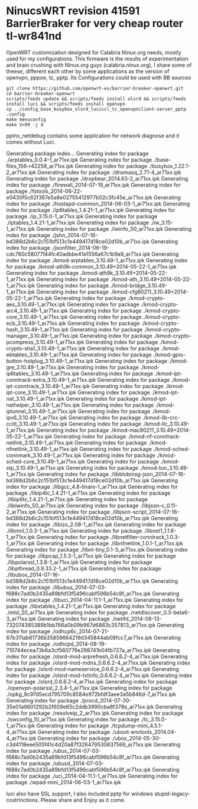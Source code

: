 NinucsWRT revision 41591 BarrierBraker for very cheap router tl-wr841nd
========================================================================
OpenWRT customization designed for Calabria Ninux.org needs, mostly used for my configurations. 
This firmware is the results of experimentation and brain crushing with Ninux.org guys (calabria.ninux.org), 
I share some of theese, different each other by some applications as the version of openvpn, pppoe, tc, pptp. Its Configurations could be used with BB sources

    git clone https://github.com/openwrt-es/barrier-breaker-openwrt.git
    cd barrier-breaker-openwrt
    scripts/feeds update && scripts/feeds install olsrd && scripts/feeds install luci && scripts/feeds install openvpn
    cp ../config_base_busybox_olsrd_luciccl_tc_openvpnclient-server_pptp .config
    make menuconfig
    make V=99 -j 4
    
pplnx_netdebug contains some application for network diagnose and it comes without Luci.
    
Generating package index...
Generating index for package ./arptables_0.0.4-1_ar71xx.ipk
Generating index for package ./base-files_156-r42258_ar71xx.ipk
Generating index for package ./busybox_1.22.1-2_ar71xx.ipk
Generating index for package ./dnsmasq_2.71-4_ar71xx.ipk
Generating index for package ./dropbear_2014.63-2_ar71xx.ipk
Generating index for package ./firewall_2014-07-19_ar71xx.ipk
Generating index for package ./fstools_2014-06-22-e0430f5c62f367e5a8e02755412977b02c3fc45e_ar71xx.ipk
Generating index for package ./hostapd-common_2014-06-03-1_ar71xx.ipk
Generating index for package ./ip6tables_1.4.21-1_ar71xx.ipk
Generating index for package ./ip_3.15.0-1_ar71xx.ipk
Generating index for package ./iptables_1.4.21-1_ar71xx.ipk
Generating index for package ./iw_3.15-1_ar71xx.ipk
Generating index for package ./iwinfo_50_ar71xx.ipk
Generating index for package ./jshn_2014-07-16-bd388d2b6c2c151bf513c1e449417d18ce02d10b_ar71xx.ipk
Generating index for package ./jsonfilter_2014-06-19-cdc760c58077f44fc40adbbe41e1556a67c1b9a9_ar71xx.ipk
Generating index for package ./kmod-arptables_3.10.49-1_ar71xx.ipk
Generating index for package ./kmod-ath9k-common_3.10.49+2014-05-22-1_ar71xx.ipk
Generating index for package ./kmod-ath9k_3.10.49+2014-05-22-1_ar71xx.ipk
Generating index for package ./kmod-ath_3.10.49+2014-05-22-1_ar71xx.ipk
Generating index for package ./kmod-bridge_3.10.49-1_ar71xx.ipk
Generating index for package ./kmod-cfg80211_3.10.49+2014-05-22-1_ar71xx.ipk
Generating index for package ./kmod-crypto-aes_3.10.49-1_ar71xx.ipk
Generating index for package ./kmod-crypto-arc4_3.10.49-1_ar71xx.ipk
Generating index for package ./kmod-crypto-core_3.10.49-1_ar71xx.ipk
Generating index for package ./kmod-crypto-ecb_3.10.49-1_ar71xx.ipk
Generating index for package ./kmod-crypto-hash_3.10.49-1_ar71xx.ipk
Generating index for package ./kmod-crypto-manager_3.10.49-1_ar71xx.ipk
Generating index for package ./kmod-crypto-pcompress_3.10.49-1_ar71xx.ipk
Generating index for package ./kmod-crypto-sha1_3.10.49-1_ar71xx.ipk
Generating index for package ./kmod-ebtables_3.10.49-1_ar71xx.ipk
Generating index for package ./kmod-gpio-button-hotplug_3.10.49-1_ar71xx.ipk
Generating index for package ./kmod-gre_3.10.49-1_ar71xx.ipk
Generating index for package ./kmod-ip6tables_3.10.49-1_ar71xx.ipk
Generating index for package ./kmod-ipt-conntrack-extra_3.10.49-1_ar71xx.ipk
Generating index for package ./kmod-ipt-conntrack_3.10.49-1_ar71xx.ipk
Generating index for package ./kmod-ipt-core_3.10.49-1_ar71xx.ipk
Generating index for package ./kmod-ipt-nat_3.10.49-1_ar71xx.ipk
Generating index for package ./kmod-ipt-nathelper_3.10.49-1_ar71xx.ipk
Generating index for package ./kmod-iptunnel_3.10.49-1_ar71xx.ipk
Generating index for package ./kmod-ipv6_3.10.49-1_ar71xx.ipk
Generating index for package ./kmod-lib-crc-ccitt_3.10.49-1_ar71xx.ipk
Generating index for package ./kmod-llc_3.10.49-1_ar71xx.ipk
Generating index for package ./kmod-mac80211_3.10.49+2014-05-22-1_ar71xx.ipk
Generating index for package ./kmod-nf-conntrack-netlink_3.10.49-1_ar71xx.ipk
Generating index for package ./kmod-nfnetlink_3.10.49-1_ar71xx.ipk
Generating index for package ./kmod-sched-connmark_3.10.49-1_ar71xx.ipk
Generating index for package ./kmod-sched-core_3.10.49-1_ar71xx.ipk
Generating index for package ./kmod-stp_3.10.49-1_ar71xx.ipk
Generating index for package ./kmod-tun_3.10.49-1_ar71xx.ipk
Generating index for package ./libblobmsg-json_2014-07-16-bd388d2b6c2c151bf513c1e449417d18ce02d10b_ar71xx.ipk
Generating index for package ./libgcc_4.8-linaro-1_ar71xx.ipk
Generating index for package ./libip4tc_1.4.21-1_ar71xx.ipk
Generating index for package ./libip6tc_1.4.21-1_ar71xx.ipk
Generating index for package ./libiwinfo_50_ar71xx.ipk
Generating index for package ./libjson-c_0.11-2_ar71xx.ipk
Generating index for package ./libjson-script_2014-07-16-bd388d2b6c2c151bf513c1e449417d18ce02d10b_ar71xx.ipk
Generating index for package ./liblzo_2.08-1_ar71xx.ipk
Generating index for package ./libmnl_1.0.3-1_ar71xx.ipk
Generating index for package ./libnet1_1.1.6-1_ar71xx.ipk
Generating index for package ./libnetfilter-conntrack_1.0.3-1_ar71xx.ipk
Generating index for package ./libnfnetlink_1.0.1-1_ar71xx.ipk
Generating index for package ./libnl-tiny_0.1-3_ar71xx.ipk
Generating index for package ./libpcap_1.5.3-1_ar71xx.ipk
Generating index for package ./libpolarssl_1.3.8-1_ar71xx.ipk
Generating index for package ./libpthread_0.9.33.2-1_ar71xx.ipk
Generating index for package ./libubox_2014-07-16-bd388d2b6c2c151bf513c1e449417d18ce02d10b_ar71xx.ipk
Generating index for package ./libubus_2014-07-03-f688c7ad0b2435a89bfd13f5496cabf596b54c8f_ar71xx.ipk
Generating index for package ./libuci_2014-04-11.1-1_ar71xx.ipk
Generating index for package ./libxtables_1.4.21-1_ar71xx.ipk
Generating index for package ./mtd_20_ar71xx.ipk
Generating index for package ./netdiscover_0.3-beta6-3_ar71xx.ipk
Generating index for package ./netifd_2014-08-13-732074385389b1bb766a0b09b967d6883c357813_ar71xx.ipk
Generating index for package ./odhcp6c_2014-07-21-67b311ab81736b35858664219d345844ab08fcc7_ar71xx.ipk
Generating index for package ./odhcpd_2014-08-19-710744ecea73b6a3cf560776e298741b04fb727a_ar71xx.ipk
Generating index for package ./olsrd-mod-arprefresh_0.6.6.2-4_ar71xx.ipk
Generating index for package ./olsrd-mod-mdns_0.6.6.2-4_ar71xx.ipk
Generating index for package ./olsrd-mod-nameservice_0.6.6.2-4_ar71xx.ipk
Generating index for package ./olsrd-mod-txtinfo_0.6.6.2-4_ar71xx.ipk
Generating index for package ./olsrd_0.6.6.2-4_ar71xx.ipk
Generating index for package ./openvpn-polarssl_2.3.4-1_ar71xx.ipk
Generating index for package ./opkg_9c97d5ecd795709c8584e972bfdf3aee3a5b846d-7_ar71xx.ipk
Generating index for package ./procd_2014-07-30-35e01a9601292b2f609e65c2ddb3990cba8f378e_ar71xx.ipk
Generating index for package ./resolveip_2_ar71xx.ipk
Generating index for package ./swconfig_10_ar71xx.ipk
Generating index for package ./tc_3.15.0-1_ar71xx.ipk
Generating index for package ./tcpdump-mini_4.5.1-4_ar71xx.ipk
Generating index for package ./uboot-envtools_2014.04-4_ar71xx.ipk
Generating index for package ./ubox_2014-05-30-c3d4118eee505f41c4d20a87f326479530837569_ar71xx.ipk
Generating index for package ./ubus_2014-07-03-f688c7ad0b2435a89bfd13f5496cabf596b54c8f_ar71xx.ipk
Generating index for package ./ubusd_2014-07-03-f688c7ad0b2435a89bfd13f5496cabf596b54c8f_ar71xx.ipk
Generating index for package ./uci_2014-04-11.1-1_ar71xx.ipk
Generating index for package ./wpad-mini_2014-06-03-1_ar71xx.ipk
    
luci also have SSL support, I also included pptp for windows stupid-legacy-costrinctions.
Please share and Enjoy as it come.

